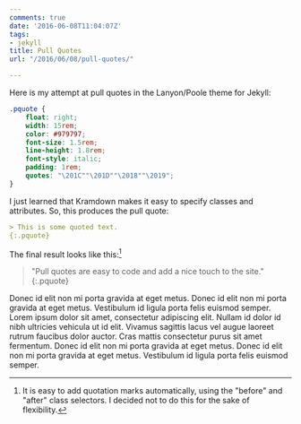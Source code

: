 ```yaml
---
comments: true
date: '2016-06-08T11:04:07Z'
tags:
- jekyll
title: Pull Quotes
url: "/2016/06/08/pull-quotes/"

---
```

Here is my attempt at pull quotes in the Lanyon/Poole theme for Jekyll:

``` css
.pquote {
    float: right;
    width: 15rem;
    color: #979797;
    font-size: 1.5rem;
    line-height: 1.8rem;
    font-style: italic;
    padding: 1rem;
	quotes: "\201C""\201D""\2018""\2019";
}
```

I just learned that Kramdown makes it easy to specify classes and attributes. So, this produces the pull quote:

``` markdown
> This is some quoted text.
{:.pquote}
```

The final result looks like this:[^1]

<!-- Donec id elit non mi porta gravida at eget metus. Donec id elit non mi porta gravida at eget metus. Vestibulum id ligula porta felis euismod semper. Lorem ipsum dolor sit amet, consectetur adipiscing elit. Nullam id dolor id nibh ultricies vehicula ut id elit. Vivamus sagittis lacus vel augue laoreet rutrum faucibus dolor auctor. Cras mattis consectetur purus sit amet fermentum. -->

>"Pull quotes are easy to code and add a nice touch to the site."
{:.pquote}

Donec id elit non mi porta gravida at eget metus. Donec id elit non mi porta gravida at eget metus. Vestibulum id ligula porta felis euismod semper. Lorem ipsum dolor sit amet, consectetur adipiscing elit. Nullam id dolor id nibh ultricies vehicula ut id elit. Vivamus sagittis lacus vel augue laoreet rutrum faucibus dolor auctor. Cras mattis consectetur purus sit amet fermentum. Donec id elit non mi porta gravida at eget metus. Donec id elit non mi porta gravida at eget metus. Vestibulum id ligula porta felis euismod semper.

[^1]: It is easy to add quotation marks automatically, using the "before" and "after" class selectors. I decided not to do this for the sake of flexibility.
